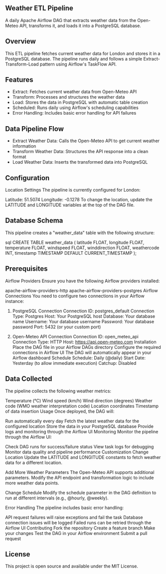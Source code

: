 ## Weather ETL Pipeline
A daily Apache Airflow DAG that extracts weather data from the Open-Meteo API, transforms it, and loads it into a PostgreSQL database.

## Overview
This ETL pipeline fetches current weather data for London and stores it in a PostgreSQL database. The pipeline runs daily and follows a simple Extract-Transform-Load pattern using Airflow's TaskFlow API.

## Features
- Extract: Fetches current weather data from Open-Meteo API
- Transform: Processes and structures the weather data
- Load: Stores the data in PostgreSQL with automatic table creation
- Scheduled: Runs daily using Airflow's scheduling capabilities
- Error Handling: Includes basic error handling for API failures

## Data Pipeline Flow
- Extract Weather Data: Calls the Open-Meteo API to get current weather information
- Transform Weather Data: Structures the API response into a clean format
- Load Weather Data: Inserts the transformed data into PostgreSQL

## Configuration
Location Settings
The pipeline is currently configured for London:

Latitude: 51.5074
Longitude: -0.1278
To change the location, update the LATITUDE and LONGITUDE variables at the top of the DAG file.

## Database Schema
This pipeline creates a "weather_data" table with the following structure:

sql
CREATE TABLE weather_data (
    latitude FLOAT,
    longitude FLOAT,
    temperature FLOAT,
    windspeed FLOAT,
    winddirection FLOAT,
    weathercode INT,
    timestamp TIMESTAMP DEFAULT CURRENT_TIMESTAMP
);

## Prerequisites
Airflow Providers
Ensure you have the following Airflow providers installed:

apache-airflow-providers-http
apache-airflow-providers-postgres
Airflow Connections
You need to configure two connections in your Airflow instance:

1. PostgreSQL Connection
Connection ID: postgres_default
Connection Type: Postgres
Host: Your PostgreSQL host
Database: Your database name
Username: Your database username
Password: Your database password
Port: 5432 (or your custom port)

2. Open-Meteo API Connection
Connection ID: open_meteo_api
Connection Type: HTTP
Host: https://api.open-meteo.com
Installation
Place the DAG file in your Airflow DAGs directory
Configure the required connections in Airflow UI
The DAG will automatically appear in your Airflow dashboard
Schedule
Schedule: Daily (@daily)
Start Date: Yesterday (to allow immediate execution)
Catchup: Disabled

## Data Collected
The pipeline collects the following weather metrics:

Temperature (°C)
Wind speed (km/h)
Wind direction (degrees)
Weather code (WMO weather interpretation code)
Location coordinates
Timestamp of data insertion
Usage
Once deployed, the DAG will:

Run automatically every day
Fetch the latest weather data for the configured location
Store the data in your PostgreSQL database
Provide logs and monitoring through the Airflow UI
Monitoring
Monitor the pipeline through the Airflow UI:

Check DAG runs for success/failure status
View task logs for debugging
Monitor data quality and pipeline performance
Customization
Change Location
Update the LATITUDE and LONGITUDE constants to fetch weather data for a different location.

Add More Weather Parameters
The Open-Meteo API supports additional parameters. Modify the API endpoint and transformation logic to include more weather data points.

Change Schedule
Modify the schedule parameter in the DAG definition to run at different intervals (e.g., @hourly, @weekly).

Error Handling
The pipeline includes basic error handling:

API request failures will raise exceptions and fail the task
Database connection issues will be logged
Failed runs can be retried through the Airflow UI
Contributing
Fork the repository
Create a feature branch
Make your changes
Test the DAG in your Airflow environment
Submit a pull request

## License
This project is open source and available under the MIT License.

